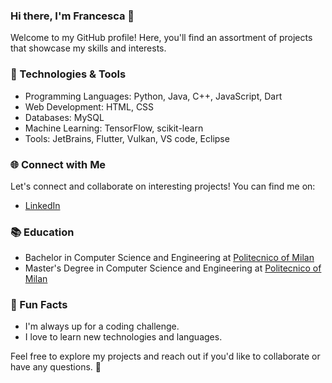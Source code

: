 ### Hi there, I'm Francesca 👋

Welcome to my GitHub profile! Here, you'll find an assortment of projects that showcase my skills and interests.

### 🔧 Technologies & Tools
- Programming Languages: Python, Java, C++, JavaScript, Dart
- Web Development: HTML, CSS
- Databases: MySQL
- Machine Learning: TensorFlow, scikit-learn
- Tools: JetBrains, Flutter, Vulkan, VS code, Eclipse

### 🌐 Connect with Me
Let's connect and collaborate on interesting projects! You can find me on:
- [LinkedIn](https://www.linkedin.com/in/francescaforbicini/)


### 📚 Education
- Bachelor in Computer Science and Engineering at [Politecnico of Milan](https://www.polimi.it/) 
- Master's Degree in Computer Science and Engineering at [Politecnico of Milan](https://www.polimi.it/) 

### 🚀 Fun Facts
- I'm always up for a coding challenge.
- I love to learn new technologies and languages.

Feel free to explore my projects and reach out if you'd like to collaborate or have any questions. 🐉

